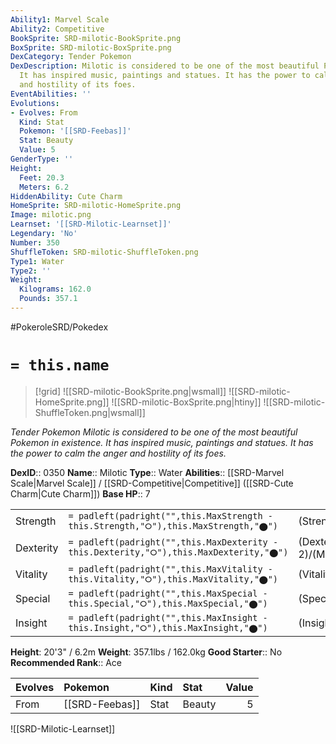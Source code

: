```yaml
---
Ability1: Marvel Scale
Ability2: Competitive
BookSprite: SRD-milotic-BookSprite.png
BoxSprite: SRD-milotic-BoxSprite.png
DexCategory: Tender Pokemon
DexDescription: Milotic is considered to be one of the most beautiful Pokemon in existence.
  It has inspired music, paintings and statues. It has the power to calm the anger
  and hostility of its foes.
EventAbilities: ''
Evolutions:
- Evolves: From
  Kind: Stat
  Pokemon: '[[SRD-Feebas]]'
  Stat: Beauty
  Value: 5
GenderType: ''
Height:
  Feet: 20.3
  Meters: 6.2
HiddenAbility: Cute Charm
HomeSprite: SRD-milotic-HomeSprite.png
Image: milotic.png
Learnset: '[[SRD-Milotic-Learnset]]'
Legendary: 'No'
Number: 350
ShuffleToken: SRD-milotic-ShuffleToken.png
Type1: Water
Type2: ''
Weight:
  Kilograms: 162.0
  Pounds: 357.1
---
```


#PokeroleSRD/Pokedex

# `= this.name`

> [!grid]
> ![[SRD-milotic-BookSprite.png|wsmall]]
> ![[SRD-milotic-HomeSprite.png]]
> ![[SRD-milotic-BoxSprite.png|htiny]]
> ![[SRD-milotic-ShuffleToken.png|wsmall]]


*Tender Pokemon*
*Milotic is considered to be one of the most beautiful Pokemon in existence. It has inspired music, paintings and statues. It has the power to calm the anger and hostility of its foes.*

**DexID**:: 0350
**Name**:: Milotic
**Type**:: Water
**Abilities**:: [[SRD-Marvel Scale|Marvel Scale]] / [[SRD-Competitive|Competitive]] ([[SRD-Cute Charm|Cute Charm]])
**Base HP**:: 7

|           |                                                                                        |                                          |
| --------- | -------------------------------------------------------------------------------------- | ---------------------------------------- |
| Strength  | `= padleft(padright("",this.MaxStrength - this.Strength,"⭘"),this.MaxStrength,"⬤")`    | (Strength::2)/(MaxStrength::4)   |
| Dexterity | `= padleft(padright("",this.MaxDexterity - this.Dexterity,"⭘"),this.MaxDexterity,"⬤")` | (Dexterity:: 2)/(MaxDexterity::5) |
| Vitality  | `= padleft(padright("",this.MaxVitality - this.Vitality,"⭘"),this.MaxVitality,"⬤")`    | (Vitality::2)/(MaxVitality::5)   |
| Special   | `= padleft(padright("",this.MaxSpecial - this.Special,"⭘"),this.MaxSpecial,"⬤")`       | (Special::3)/(MaxSpecial::6)     |
| Insight   | `= padleft(padright("",this.MaxInsight - this.Insight,"⭘"),this.MaxInsight,"⬤")`       | (Insight::3)/(MaxInsight::6)     |

**Height**: 20'3" / 6.2m
**Weight**: 357.1lbs / 162.0kg
**Good Starter**:: No
**Recommended Rank**:: Ace

| Evolves   | Pokemon        | Kind   | Stat   |   Value |
|:----------|:---------------|:-------|:-------|--------:|
| From      | [[SRD-Feebas]] | Stat   | Beauty |       5 |

![[SRD-Milotic-Learnset]]